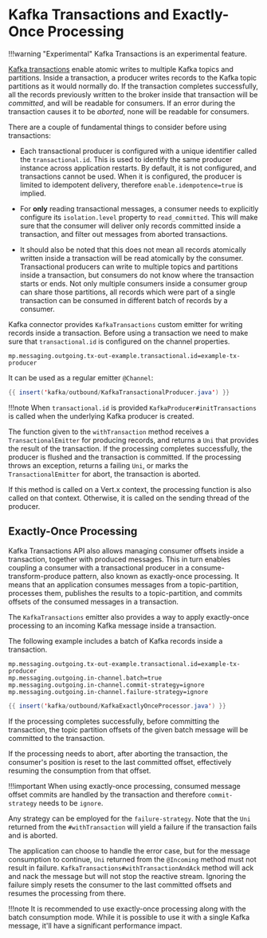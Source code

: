 # Kafka Transactions and Exactly-Once Processing

!!!warning "Experimental"
    Kafka Transactions is an experimental feature.

[Kafka transactions](https://docs.google.com/document/d/11Jqy_GjUGtdXJK94XGsEIK7CP1SnQGdp2eF0wSw9ra8/edit) enable atomic writes to multiple Kafka topics and partitions.
Inside a transaction, a producer writes records to the Kafka topic partitions as it would normally do.
If the transaction completes successfully, all the records previously written to the broker inside that transaction will be _committed_, and will be readable for consumers.
If an error during the transaction causes it to be _aborted_, none will be readable for consumers.

There are a couple of fundamental things to consider before using transactions:

* Each transactional producer is configured with a unique identifier called the `transactional.id`.
This is used to identify the same producer instance across application restarts.
By default, it is not configured, and transactions cannot be used.
When it is configured, the producer is limited to idempotent delivery, therefore `enable.idempotence=true` is implied.

* For __only__ reading transactional messages, a consumer needs to explicitly configure its `isolation.level` property to `read_committed`.
This will make sure that the consumer will deliver only records committed inside a transaction, and filter out messages from aborted transactions.

* It should also be noted that this does not mean all records atomically written inside a transaction will be read atomically by the consumer.
Transactional producers can write to multiple topics and partitions inside a transaction, but consumers do not know where the transaction starts or ends.
Not only multiple consumers inside a consumer group can share those partitions,
all records which were part of a single transaction can be consumed in different batch of records by a consumer.


Kafka connector provides `KafkaTransactions` custom emitter for writing records inside a transaction.
Before using a transaction we need to make sure that `transactional.id` is configured on the channel properties.

    mp.messaging.outgoing.tx-out-example.transactional.id=example-tx-producer

It can be used as a regular emitter `@Channel`:

``` java
{{ insert('kafka/outbound/KafkaTransactionalProducer.java') }}
```

!!!note
    When `transactional.id` is provided `KafkaProducer#initTransactions` is called when the underlying Kafka producer is created.

The function given to the `withTransaction` method receives a `TransactionalEmitter` for producing records, and returns a `Uni` that provides the result of the transaction.
If the processing completes successfully, the producer is flushed and the transaction is committed.
If the processing throws an exception, returns a failing `Uni`, or marks the `TransactionalEmitter` for abort, the transaction is aborted.

If this method is called on a Vert.x context, the processing function is also called on that context.
Otherwise, it is called on the sending thread of the producer.

## Exactly-Once Processing

Kafka Transactions API also allows managing consumer offsets inside a transaction, together with produced messages.
This in turn enables coupling a consumer with a transactional producer in a consume-transform-produce pattern,
also known as exactly-once processing.
It means that an application consumes messages from a topic-partition, processes them, publishes the results to a topic-partition,
and commits offsets of the consumed messages in a transaction.

The `KafkaTransactions` emitter also provides a way to apply exactly-once processing to an incoming Kafka message inside a transaction.

The following example includes a batch of Kafka records inside a transaction.

    mp.messaging.outgoing.tx-out-example.transactional.id=example-tx-producer
    mp.messaging.outgoing.in-channel.batch=true
    mp.messaging.outgoing.in-channel.commit-strategy=ignore
    mp.messaging.outgoing.in-channel.failure-strategy=ignore

``` java
{{ insert('kafka/outbound/KafkaExactlyOnceProcessor.java') }}
```

If the processing completes successfully, before committing the transaction, the topic partition offsets of the given batch message will be committed to the transaction.

If the processing needs to abort, after aborting the transaction, the consumer's position is reset to the last committed offset, effectively resuming the consumption from that offset.

!!!important
    When using exactly-once processing, consumed message offset commits are handled by the transaction and therefore `commit-strategy` needs to be `ignore`.

Any strategy can be employed for the `failure-strategy`.
Note that the `Uni` returned from the `#withTransaction` will yield a failure if the transaction fails and is aborted.

The application can choose to handle the error case, but for the message consumption to continue, `Uni` returned from the `@Incoming` method must not result in failure.
`KafkaTransactions#withTransactionAndAck` method will ack and nack the message but will not stop the reactive stream.
Ignoring the failure simply resets the consumer to the last committed offsets and resumes the processing from there.

!!!note
    It is recommended to use exactly-once processing along with the batch consumption mode.
    While it is possible to use it with a single Kafka message, it'll have a significant performance impact.
